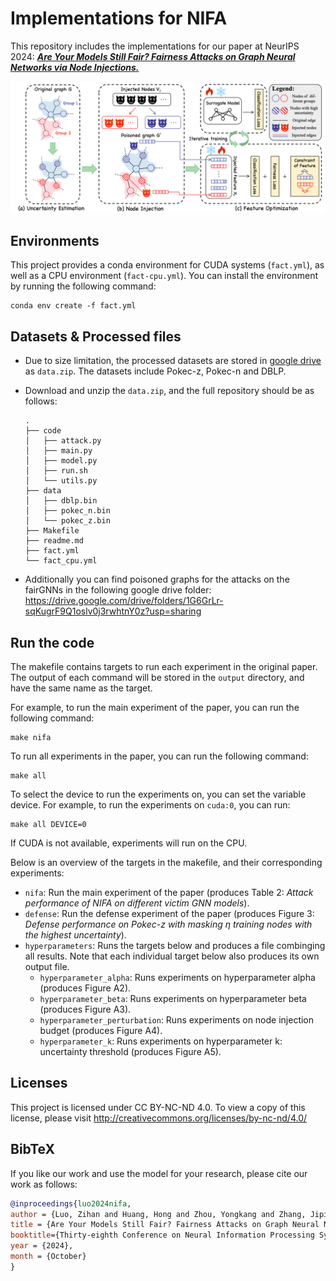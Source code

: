 # Implementations for NIFA

[//]: # (todo: add the link to our paper)

This repository includes the implementations for our paper at NeurIPS 2024: [***Are Your Models Still Fair? Fairness Attacks on Graph Neural Networks via Node Injections.***](https://arxiv.org/abs/2406.03052)

<img src="https://github.com/CGCL-codes/NIFA/blob/main/framework.png" alt="Framework of NIFA">

## Environments

[//]: # (todo: change name from fact.yml)
This project provides a conda environment for CUDA systems (`fact.yml`), as well as a 
CPU environment (`fact-cpu.yml`).
You can install the environment by running the following command:

```
conda env create -f fact.yml
```

## Datasets & Processed files

[//]: # (todo: data in zenodo)
- Due to size limitation, the processed datasets are stored in  [google drive](https://drive.google.com/file/d/1WJYj8K3_H3GmJg-RZeRsJ8Z64gt3qCnq/view?usp=drive_link) as `data.zip`. The datasets include Pokec-z, Pokec-n and DBLP. 

- Download and unzip the `data.zip`, and the full repository should be as follows:

  ```
  .
  ├── code
  │   ├── attack.py
  │   ├── main.py
  │   ├── model.py
  │   ├── run.sh
  │   └── utils.py
  ├── data
  │   ├── dblp.bin
  │   ├── pokec_n.bin
  │   └── pokec_z.bin
  ├── Makefile
  ├── readme.md
  ├── fact.yml
  └── fact_cpu.yml
  ```

- Additionally you can find poisoned graphs for the attacks on the fairGNNs in the following google drive folder:
https://drive.google.com/drive/folders/1G6GrLr-sqKugrF9Q1oslv0j3rwhtnY0z?usp=sharing


## Run the code

The makefile contains targets to run each experiment in the original paper.
The output of each command will be stored in the `output` directory, and have the same name as the target.

For example, to run the main experiment of the paper, you can run the following command:

```
make nifa
```

To run all experiments in the paper, you can run the following command:

```
make all
```

To select the device to run the experiments on, you can set the variable device.
For example, to run the experiments on `cuda:0`, you can run:

```
make all DEVICE=0
```

If CUDA is not available, experiments will run on the CPU.

Below is an overview of the targets in the makefile, and their corresponding experiments:

- `nifa`: Run the main experiment of the paper (produces Table 2: _Attack performance of NIFA on different victim GNN models_).
- `defense`: Run the defense experiment of the paper (produces Figure 3: _Defense performance on Pokec-z with masking η training nodes with the highest uncertainty_).
- `hyperparameters`: Runs the targets below and produces a file combinging all results. Note that each individual target below also produces its own output file.
  - `hyperparameter_alpha`: Runs experiments on hyperparameter alpha (produces Figure A2).
  - `hyperparameter_beta`: Runs experiments on hyperparameter beta (produces Figure A3).
  - `hyperparameter_perturbation`: Runs experiments on node injection budget (produces Figure A4).
  - `hyperparameter_k`: Runs experiments on hyperparameter k: uncertainty threshold (produces Figure A5).

## Licenses

[//]: # (todo: get a license)

This project is licensed under CC BY-NC-ND 4.0. To view a copy of this license, please visit http://creativecommons.org/licenses/by-nc-nd/4.0/

## BibTeX

If you like our work and use the model for your research, please cite our work as follows:

[//]: # (todo: add our paper)

```bibtex
@inproceedings{luo2024nifa,
author = {Luo, Zihan and Huang, Hong and Zhou, Yongkang and Zhang, Jiping and Chen, Nuo and Jin, Hai},
title = {Are Your Models Still Fair? Fairness Attacks on Graph Neural Networks via Node Injections},
booktitle={Thirty-eighth Conference on Neural Information Processing Systems},
year = {2024},
month = {October}
}
``` 

